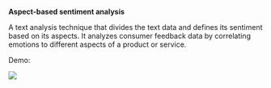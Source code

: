 
**Aspect-based sentiment analysis** 

A text analysis technique that divides the text data and defines its sentiment based on its aspects. It analyzes consumer feedback data by correlating emotions to different aspects of a product or service.

Demo: 

![](https://github.com/atndan/Aspect-Based-Sentiment-Analysis/blob/main/sentiment%20demo.gif)
